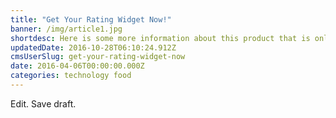 ```yaml
---
title: "Get Your Rating Widget Now!"
banner: /img/article1.jpg
shortdesc: Here is some more information about this product that is only revealed once clicked on.
updatedDate: 2016-10-28T06:10:24.912Z
cmsUserSlug: get-your-rating-widget-now
date: 2016-04-06T00:00:00.000Z
categories: technology food
---
```


Edit. Save draft.